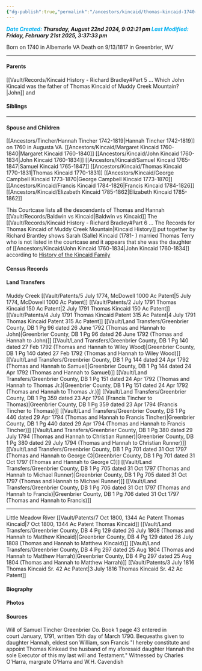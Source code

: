```yaml
---
{"dg-publish":true,"permalink":"/ancestors/kincaid/thomas-kincaid-1740-1817/","tags":["Thomas-Kincaid"]}
---
```


***<font color="#00b0f0">Date Created:</font> Thursday, August 22nd 2024, 9:02:21 pm*
*<font color="#00b0f0">Last Modified:</font> Friday, February 21st 2025, 3:37:33 pm***

Born on  1740 in Albemarle VA
Death on 9/13/1817 in Greenbrier, WV

---
#### Parents

[[Vault/Records/Kincaid History - Richard Bradley#Part 5 ... Which John Kincaid was the father of Thomas Kincaid of Muddy Creek Mountain?\|John]] and <!-- Link to mother-->
#### Siblings
<!-- Link to sibling -->

---
#### Spouse and Children
[[Ancestors/Tincher/Hannah Tincher 1742-1819\|Hannah Tincher 1742-1819]] on 1760 in Augusta VA.
[[Ancestors/Kincaid/Margaret Kincaid 1760-1840\|Margaret Kincaid 1760-1840]]
[[Ancestors/Kincaid/John Kincaid 1760-1834\|John Kincaid 1760-1834]]
[[Ancestors/Kincaid/Samuel Kincaid 1765-1847\|Samuel Kincaid 1765-1847]]
[[Ancestors/Kincaid/Thomas Kincaid 1770-1831\|Thomas Kincaid 1770-1831]]
[[Ancestors/Kincaid/George Campbell Kincaid 1773-1870\|George Campbell Kincaid 1773-1870]]
[[Ancestors/Kincaid/Francis Kincaid 1784-1826\|Francis Kincaid 1784-1826]]
[[Ancestors/Kincaid/Elizabeth Kincaid 1785-1862\|Elizabeth Kincaid 1785-1862]]

This Courtcase lists all the descendants of Thomas and Hannah [[Vault/Records/Baldwin vs Kincaid\|Baldwin vs Kincaid]]
The [[Vault/Records/Kincaid History - Richard Bradley#Part 6 ... The Records for Thomas Kincaid of Muddy Creek Mountain\|Kincaid History]] put together by Richard Brantley shows
Sarah (Salle) Kincaid (1781- ) married Thomas Terry who is not listed in the courtcase and it appears that she was the daughter of [[Ancestors/Kincaid/John Kincaid 1760-1834\|John Kincaid 1760-1834]] according to [History of the Kincaid Family](https://drive.google.com/file/d/0B0oZv34v0ajXVUstZkJEV2hUdW8/view?usp=sharing&resourcekey=0-gyR8XsVV5zkjlqS8Sd_HRw)

#### Census Records

#### Land Transfers
Muddy Creek
[[Vault/Patents/5 July 1774, McDowell 1000 Ac Patent\|5 July 1774, McDowell 1000 Ac Patent]]
[[Vault/Patents/2 July 1791 Thomas Kincaid 150 Ac Patent\|2 July 1791 Thomas Kincaid 150 Ac Patent]]
[[Vault/Patents/4 July 1791 Thomas Kincaid Patent 315 Ac Patent\|4 July 1791 Thomas Kincaid Patent 315 Ac Patent]]
[[Vault/Land Transfers/Greenbrier County, DB 1 Pg 96 dated 26 June 1792 (Thomas and Hannah to John)\|Greenbrier County, DB 1 Pg 96 dated 26 June 1792 (Thomas and Hannah to John)]]
[[Vault/Land Transfers/Greenbrier County, DB 1 Pg 140 dated 27 Feb 1792 (Thomas and Hannah to Wiley Wood)\|Greenbrier County, DB 1 Pg 140 dated 27 Feb 1792 (Thomas and Hannah to Wiley Wood)]]
[[Vault/Land Transfers/Greenbrier County, DB 1 Pg 144 dated 24 Apr 1792 (Thomas and Hannah to Samuel)\|Greenbrier County, DB 1 Pg 144 dated 24 Apr 1792 (Thomas and Hannah to Samuel)]]
[[Vault/Land Transfers/Greenbrier County, DB 1 Pg 151 dated 24 Apr 1792 (Thomas and Hannah to Thomas Jr.)\|Greenbrier County, DB 1 Pg 151 dated 24 Apr 1792 (Thomas and Hannah to Thomas Jr.)]]
[[Vault/Land Transfers/Greenbrier County, DB 1 Pg 359 dated 23 Apr 1794 (Francis Tincher to Thomas)\|Greenbrier County, DB 1 Pg 359 dated 23 Apr 1794 (Francis Tincher to Thomas)]]
[[Vault/Land Transfers/Greenbrier County, DB 1 Pg 440 dated 29 Apr 1794 (Thomas and Hannah to Francis Tincher)\|Greenbrier County, DB 1 Pg 440 dated 29 Apr 1794 (Thomas and Hannah to Francis Tincher)]]
[[Vault/Land Transfers/Greenbrier County, DB 1 Pg 380 dated 29 July 1794 (Thomas and Hannah to Christian Runner)\|Greenbrier County, DB 1 Pg 380 dated 29 July 1794 (Thomas and Hannah to Christian Runner)]]
[[Vault/Land Transfers/Greenbrier County, DB 1 Pg 701 dated 31 Oct 1797 (Thomas and Hannah to George C)\|Greenbrier County, DB 1 Pg 701 dated 31 Oct 1797 (Thomas and Hannah to George C)]]
[[Vault/Land Transfers/Greenbrier County, DB 1 Pg 705 dated 31 Oct 1797 (Thomas and Hannah to Michael Runner)\|Greenbrier County, DB 1 Pg 705 dated 31 Oct 1797 (Thomas and Hannah to Michael Runner)]]
[[Vault/Land Transfers/Greenbrier County, DB 1 Pg 706 dated 31 Oct 1797 (Thomas and Hannah to Francis)\|Greenbrier County, DB 1 Pg 706 dated 31 Oct 1797 (Thomas and Hannah to Francis)]]

---
Little Meadow River
[[Vault/Patents/7 Oct 1800, 1344 Ac Patent Thomas Kincaid\|7 Oct 1800, 1344 Ac Patent Thomas Kincaid]]
[[Vault/Land Transfers/Greenbrier County, DB 4 Pg 129 dated 26 July 1808 (Thomas and Hannah to Matthew Kincaid)\|Greenbrier County, DB 4 Pg 129 dated 26 July 1808 (Thomas and Hannah to Matthew Kincaid)]]
[[Vault/Land Transfers/Greenbrier County, DB 4 Pg 297 dated 25 Aug 1804 (Thomas and Hannah to Matthew Harrah)\|Greenbrier County, DB 4 Pg 297 dated 25 Aug 1804 (Thomas and Hannah to Matthew Harrah)]]
[[Vault/Patents/3 July 1816 Thomas Kincaid Sr. 42 Ac Patent\|3 July 1816 Thomas Kincaid Sr. 42 Ac Patent]]
#### Biography


#### Photos

#### Sources
Will of Samuel Tincher Greenbrier Co. Book 1 page 43 entered in court January, 1791, written 15th day of March 1790. Bequeaths given to daughter Hannah, eldest son William, son Francis "I hereby constitute and appoint Thomas Kinkead the husband of my aforesaid
daughter Hannah the sole Executor of this my last will and Testament." Witnessed by Charles O'Harra, margrate O'Harra and W.H. Cavendish
